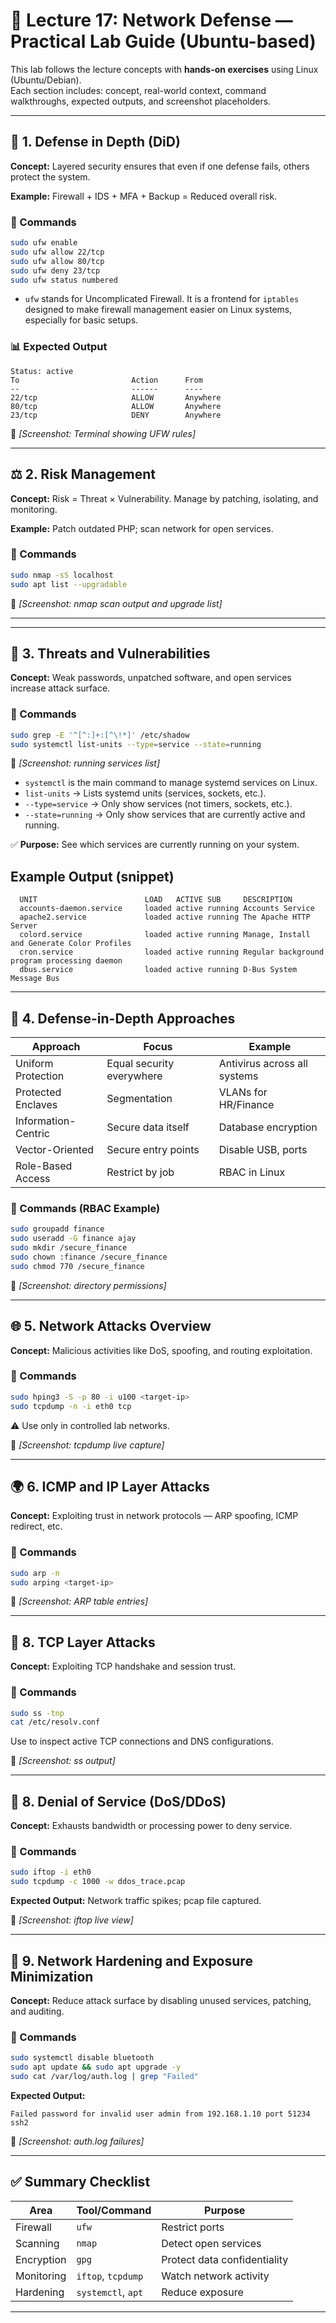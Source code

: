 
# 🧠 Lecture 17: Network Defense — Practical Lab Guide (Ubuntu-based)

This lab follows the lecture concepts with **hands-on exercises** using Linux (Ubuntu/Debian).  
Each section includes: concept, real-world context, command walkthroughs, expected outputs, and screenshot placeholders.

---

## 🔐 1. Defense in Depth (DiD)

**Concept:** Layered security ensures that even if one defense fails, others protect the system.

**Example:** Firewall + IDS + MFA + Backup = Reduced overall risk.

### 🧪 Commands
```bash
sudo ufw enable
sudo ufw allow 22/tcp
sudo ufw allow 80/tcp
sudo ufw deny 23/tcp
sudo ufw status numbered
```
- `ufw` stands for Uncomplicated Firewall. It is a frontend for `iptables` designed to make firewall management easier on Linux systems, especially for basic setups.

### 📊 Expected Output
```
Status: active
To                         Action      From
--                         ------      ----
22/tcp                     ALLOW       Anywhere
80/tcp                     ALLOW       Anywhere
23/tcp                     DENY        Anywhere
```
📸 *[Screenshot: Terminal showing UFW rules]*

---

## ⚖️ 2. Risk Management

**Concept:** Risk = Threat × Vulnerability. Manage by patching, isolating, and monitoring.

**Example:** Patch outdated PHP; scan network for open services.

### 🧪 Commands
```bash
sudo nmap -sS localhost
sudo apt list --upgradable
```
📸 *[Screenshot: nmap scan output and upgrade list]*

---

---

## 🧠 3. Threats and Vulnerabilities

**Concept:** Weak passwords, unpatched software, and open services increase attack surface.

### 🧪 Commands
```bash
sudo grep -E '^[^:]+:[^\!*]' /etc/shadow
sudo systemctl list-units --type=service --state=running
```

📸 *[Screenshot: running services list]*

- `systemctl` is the main command to manage systemd services on Linux.
- `list-units` → Lists systemd units (services, sockets, etc.).
- `--type=service` → Only show services (not timers, sockets, etc.).
- `--state=running` → Only show services that are currently active and running.

✅ **Purpose:** See which services are currently running on your system.


## Example Output (snippet)

```
  UNIT                        LOAD   ACTIVE SUB     DESCRIPTION
  accounts-daemon.service     loaded active running Accounts Service
  apache2.service             loaded active running The Apache HTTP Server
  colord.service              loaded active running Manage, Install and Generate Color Profiles
  cron.service                loaded active running Regular background program processing daemon
  dbus.service                loaded active running D-Bus System Message Bus
```
---

## 🧱 4. Defense-in-Depth Approaches

| Approach | Focus | Example |
|-----------|--------|---------|
| Uniform Protection | Equal security everywhere | Antivirus across all systems |
| Protected Enclaves | Segmentation | VLANs for HR/Finance |
| Information-Centric | Secure data itself | Database encryption |
| Vector-Oriented | Secure entry points | Disable USB, ports |
| Role-Based Access | Restrict by job | RBAC in Linux |

### 🧪 Commands (RBAC Example)
```bash
sudo groupadd finance
sudo useradd -G finance ajay
sudo mkdir /secure_finance
sudo chown :finance /secure_finance
sudo chmod 770 /secure_finance
```
📸 *[Screenshot: directory permissions]*

---

## 🌐 5. Network Attacks Overview

**Concept:** Malicious activities like DoS, spoofing, and routing exploitation.

### 🧪 Commands
```bash
sudo hping3 -S -p 80 -i u100 <target-ip>
sudo tcpdump -n -i eth0 tcp
```
⚠️ Use only in controlled lab networks.

📸 *[Screenshot: tcpdump live capture]*

---

## 🌍 6. ICMP and IP Layer Attacks

**Concept:** Exploiting trust in network protocols — ARP spoofing, ICMP redirect, etc.

### 🧪 Commands
```bash
sudo arp -n
sudo arping <target-ip>
```
📸 *[Screenshot: ARP table entries]*

---

## 🔗 8. TCP Layer Attacks

**Concept:** Exploiting TCP handshake and session trust.

### 🧪 Commands
```bash
sudo ss -tnp
cat /etc/resolv.conf
```
Use to inspect active TCP connections and DNS configurations.

📸 *[Screenshot: ss output]*

---

## 🚫 8. Denial of Service (DoS/DDoS)

**Concept:** Exhausts bandwidth or processing power to deny service.

### 🧪 Commands
```bash
sudo iftop -i eth0
sudo tcpdump -c 1000 -w ddos_trace.pcap
```
**Expected Output:** Network traffic spikes; pcap file captured.

📸 *[Screenshot: iftop live view]*

---

## 🧰 9. Network Hardening and Exposure Minimization

**Concept:** Reduce attack surface by disabling unused services, patching, and auditing.

### 🧪 Commands
```bash
sudo systemctl disable bluetooth
sudo apt update && sudo apt upgrade -y
sudo cat /var/log/auth.log | grep "Failed"
```

**Expected Output:**
```
Failed password for invalid user admin from 192.168.1.10 port 51234 ssh2
```
📸 *[Screenshot: auth.log failures]*

---

## ✅ Summary Checklist

| Area | Tool/Command | Purpose |
|------|---------------|----------|
| Firewall | `ufw` | Restrict ports |
| Scanning | `nmap` | Detect open services |
| Encryption | `gpg` | Protect data confidentiality |
| Monitoring | `iftop`, `tcpdump` | Watch network activity |
| Hardening | `systemctl`, `apt` | Reduce exposure |

---
